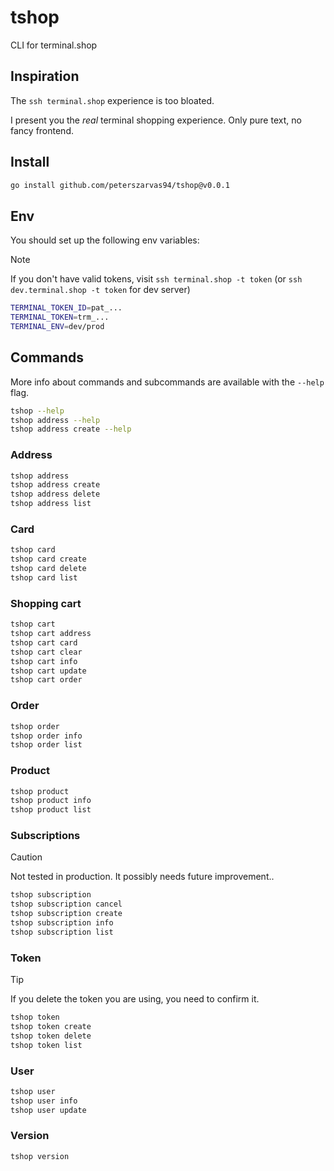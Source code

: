# tshop

CLI for terminal.shop

## Inspiration

The `ssh terminal.shop` experience is too bloated.

I present you the _real_ terminal shopping experience. Only pure text, no fancy frontend.

## Install

```bash
go install github.com/peterszarvas94/tshop@v0.0.1
```

## Env

You should set up the following env variables:

> [!NOTE]
> If you don't have valid tokens, visit `ssh terminal.shop -t token` (or `ssh dev.terminal.shop -t token` for dev server)

```sh
TERMINAL_TOKEN_ID=pat_...
TERMINAL_TOKEN=trm_...
TERMINAL_ENV=dev/prod
```

## Commands

More info about commands and subcommands are available with the `--help` flag.

```bash
tshop --help
tshop address --help
tshop address create --help
```

### Address

```bash
tshop address
tshop address create
tshop address delete
tshop address list
```

### Card

```bash
tshop card
tshop card create
tshop card delete
tshop card list
```

### Shopping cart

```bash
tshop cart
tshop cart address
tshop cart card
tshop cart clear
tshop cart info
tshop cart update
tshop cart order
```

### Order

```bash
tshop order
tshop order info
tshop order list
```

### Product

```bash
tshop product
tshop product info
tshop product list
```

### Subscriptions

> [!CAUTION]
> Not tested in production. It possibly needs future improvement..

```bash
tshop subscription
tshop subscription cancel
tshop subscription create
tshop subscription info
tshop subscription list
```

### Token

> [!TIP]
> If you delete the token you are using, you need to confirm it.

```bash
tshop token
tshop token create
tshop token delete
tshop token list
```

### User

```bash
tshop user
tshop user info
tshop user update
```

### Version

```bash
tshop version
```
